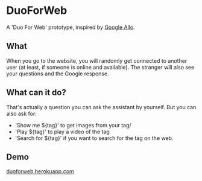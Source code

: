 # DuoForWeb

A 'Duo For Web' prototype, inspired by <a href="https://allo.google.com/">Google Allo</a>.

## What
When you go to the website, you will randomly get connected to another user (at least, if someone is online and available).
The stranger will also see your questions and the Google response.

## What can it do?
That's actually a question you can ask the assistant by yourself.
But you can also ask for:
* 'Show me ${tag}' to get images from your tag/
* 'Play ${tag}' to play a video of the tag
* 'Search for ${tag}' if you want to search for the tag on the web.

## Demo
<a href="https://www.duoforweb.herokuapp.com">duoforweb.herokuapp.com</a>
